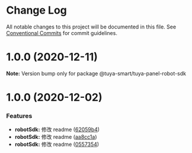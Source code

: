 # Change Log

All notable changes to this project will be documented in this file.
See [Conventional Commits](https://conventionalcommits.org) for commit guidelines.

# 1.0.0 (2020-12-11)

**Note:** Version bump only for package @tuya-smart/tuya-panel-robot-sdk

# 1.0.0 (2020-12-02)

### Features

- **robotSdk:** 修改 readme ([62059b4](https://registry.code.tuya-inc.top/TuyaRN/tuya-native-elements/commits/62059b40c6a1b0dc0ad00029b478c44e96b42de4))
- **robotSdk:** 修改 readme ([aa8cc1a](https://registry.code.tuya-inc.top/TuyaRN/tuya-native-elements/commits/aa8cc1ae8a08912746e9eb7957f895b03c41e1d7))
- **robotSdk:** 修改 readme ([0557354](https://registry.code.tuya-inc.top/TuyaRN/tuya-native-elements/commits/05573540719194011d6cc9f10f9f7d3e093474ce))
